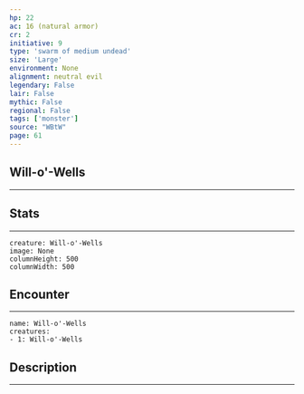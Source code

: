 ```yaml
---
hp: 22
ac: 16 (natural armor)
cr: 2
initiative: 9
type: 'swarm of medium undead'    
size: 'Large'
environment: None
alignment: neutral evil
legendary: False
lair: False
mythic: False
regional: False
tags: ['monster']
source: "WBtW"
page: 61
---
```


## Will-o'-Wells
---



## Stats
---

```statblock
creature: Will-o'-Wells
image: None
columnHeight: 500
columnWidth: 500
```

## Encounter
---

```encounter-table
name: Will-o'-Wells
creatures:
- 1: Will-o'-Wells
```

## Description
---




